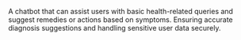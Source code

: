A chatbot that can assist users with basic health-related queries and suggest remedies or actions based on symptoms. Ensuring accurate diagnosis suggestions and handling sensitive user data securely.
